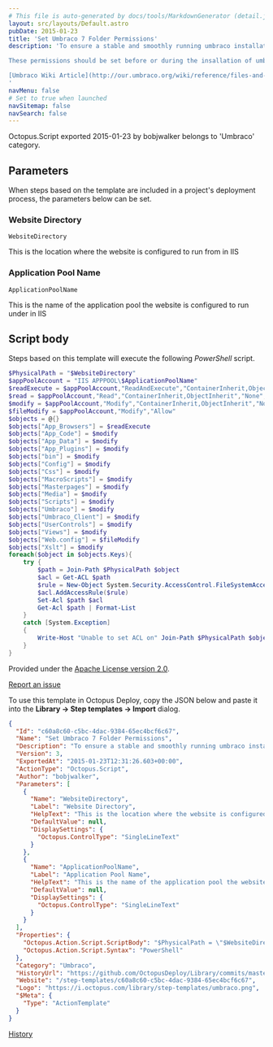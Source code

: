 ```yaml
---
# This file is auto-generated by docs/tools/MarkdownGenerator (detail.js)
layout: src/layouts/Default.astro
pubDate: 2015-01-23
title: 'Set Umbraco 7 Folder Permissions'
description: 'To ensure a stable and smoothly running umbraco installation, these permissions need to be set correctly.

These permissions should be set before or during the insallation of umbraco. The user with the permissions set are the user used by the Application Pool used by the IIS website (usually Network Service or the IIS_IUSRS group). If in doubt, ask your server admin / hosting company

[Umbraco Wiki Article](http://our.umbraco.org/wiki/reference/files-and-folders/permissions)
'
navMenu: false
# Set to true when launched
navSitemap: false
navSearch: false
---
```


Octopus.Script exported 2015-01-23 by bobjwalker belongs to 'Umbraco' category.

## Parameters

When steps based on the template are included in a project's deployment process, the parameters below can be set.


<div class="param">

### Website Directory

`WebsiteDirectory`

This is the location where the website is configured to run from in IIS

</div>
        
<div class="param">

### Application Pool Name

`ApplicationPoolName`

This is the name of the application pool the website is configured to run under in IIS

</div>
        

## Script body

Steps based on this template will execute the following *PowerShell* script.

```powershell
$PhysicalPath = "$WebsiteDirectory"
$appPoolAccount = "IIS APPPOOL\$ApplicationPoolName"
$readExecute = $appPoolAccount,"ReadAndExecute","ContainerInherit,ObjectInherit","None","Allow"
$read = $appPoolAccount,"Read","ContainerInherit,ObjectInherit","None","Allow"
$modify = $appPoolAccount,"Modify","ContainerInherit,ObjectInherit","None","Allow"
$fileModify = $appPoolAccount,"Modify","Allow"
$objects = @{}
$objects["App_Browsers"] = $readExecute
$objects["App_Code"] = $modify
$objects["App_Data"] = $modify
$objects["App_Plugins"] = $modify
$objects["bin"] = $modify
$objects["Config"] = $modify
$objects["Css"] = $modify
$objects["MacroScripts"] = $modify
$objects["Masterpages"] = $modify
$objects["Media"] = $modify
$objects["Scripts"] = $modify
$objects["Umbraco"] = $modify
$objects["Umbraco_Client"] = $modify
$objects["UserControls"] = $modify
$objects["Views"] = $modify
$objects["Web.config"] = $fileModify
$objects["Xslt"] = $modify
foreach($object in $objects.Keys){
    try {
        $path = Join-Path $PhysicalPath $object
        $acl = Get-ACL $path
        $rule = New-Object System.Security.AccessControl.FileSystemAccessRule($objects[$object])
        $acl.AddAccessRule($rule)
        Set-Acl $path $acl
        Get-Acl $path | Format-List
    }
    catch [System.Exception]
    {
        Write-Host "Unable to set ACL on" Join-Path $PhysicalPath $object
    }
}
```

Provided under the [Apache License version 2.0](https://github.com/OctopusDeploy/Library/blob/master/LICENSE.txt).

[Report an issue](https://github.com/OctopusDeploy/Library/issues/new?assignees=&labels=&projects=&template=bug-report.yml&title=Issue%20with%20Set%20Umbraco%207%20Folder%20Permissions&step-template=Set%20Umbraco%207%20Folder%20Permissions)

<div class="get-json">

To use this template in Octopus Deploy, copy the JSON below and paste it into the **Library → Step templates → Import** dialog.

```json
{
  "Id": "c60a8c60-c5bc-4dac-9384-65ec4bcf6c67",
  "Name": "Set Umbraco 7 Folder Permissions",
  "Description": "To ensure a stable and smoothly running umbraco installation, these permissions need to be set correctly.\n\nThese permissions should be set before or during the insallation of umbraco. The user with the permissions set are the user used by the Application Pool used by the IIS website (usually Network Service or the IIS_IUSRS group). If in doubt, ask your server admin / hosting company\n\n[Umbraco Wiki Article](http://our.umbraco.org/wiki/reference/files-and-folders/permissions)\n",
  "Version": 3,
  "ExportedAt": "2015-01-23T12:31:26.603+00:00",
  "ActionType": "Octopus.Script",
  "Author": "bobjwalker",
  "Parameters": [
    {
      "Name": "WebsiteDirectory",
      "Label": "Website Directory",
      "HelpText": "This is the location where the website is configured to run from in IIS",
      "DefaultValue": null,
      "DisplaySettings": {
        "Octopus.ControlType": "SingleLineText"
      }
    },
    {
      "Name": "ApplicationPoolName",
      "Label": "Application Pool Name",
      "HelpText": "This is the name of the application pool the website is configured to run under in IIS",
      "DefaultValue": null,
      "DisplaySettings": {
        "Octopus.ControlType": "SingleLineText"
      }
    }
  ],
  "Properties": {
    "Octopus.Action.Script.ScriptBody": "$PhysicalPath = \"$WebsiteDirectory\"\n$appPoolAccount = \"IIS APPPOOL\\$ApplicationPoolName\"\n$readExecute = $appPoolAccount,\"ReadAndExecute\",\"ContainerInherit,ObjectInherit\",\"None\",\"Allow\"\n$read = $appPoolAccount,\"Read\",\"ContainerInherit,ObjectInherit\",\"None\",\"Allow\"\n$modify = $appPoolAccount,\"Modify\",\"ContainerInherit,ObjectInherit\",\"None\",\"Allow\"\n$fileModify = $appPoolAccount,\"Modify\",\"Allow\"\n$objects = @{}\n$objects[\"App_Browsers\"] = $readExecute\n$objects[\"App_Code\"] = $modify\n$objects[\"App_Data\"] = $modify\n$objects[\"App_Plugins\"] = $modify\n$objects[\"bin\"] = $modify\n$objects[\"Config\"] = $modify\n$objects[\"Css\"] = $modify\n$objects[\"MacroScripts\"] = $modify\n$objects[\"Masterpages\"] = $modify\n$objects[\"Media\"] = $modify\n$objects[\"Scripts\"] = $modify\n$objects[\"Umbraco\"] = $modify\n$objects[\"Umbraco_Client\"] = $modify\n$objects[\"UserControls\"] = $modify\n$objects[\"Views\"] = $modify\n$objects[\"Web.config\"] = $fileModify\n$objects[\"Xslt\"] = $modify\nforeach($object in $objects.Keys){\n    try {\n        $path = Join-Path $PhysicalPath $object\n        $acl = Get-ACL $path\n        $rule = New-Object System.Security.AccessControl.FileSystemAccessRule($objects[$object])\n        $acl.AddAccessRule($rule)\n        Set-Acl $path $acl\n        Get-Acl $path | Format-List\n    }\n    catch [System.Exception]\n    {\n        Write-Host \"Unable to set ACL on\" Join-Path $PhysicalPath $object\n    }\n}",
    "Octopus.Action.Script.Syntax": "PowerShell"
  },
  "Category": "Umbraco",
  "HistoryUrl": "https://github.com/OctopusDeploy/Library/commits/master/step-templates//opt/buildagent/work/75443764cd38076d/step-templates/umbraco-v7-folder-permissions.json",
  "Website": "/step-templates/c60a8c60-c5bc-4dac-9384-65ec4bcf6c67",
  "Logo": "https://i.octopus.com/library/step-templates/umbraco.png",
  "$Meta": {
    "Type": "ActionTemplate"
  }
}
```

[History](https://github.com/OctopusDeploy/Library/commits/master/step-templates/https://github.com/OctopusDeploy/Library/commits/master/step-templates//opt/buildagent/work/75443764cd38076d/step-templates/umbraco-v7-folder-permissions.json)

</div>
